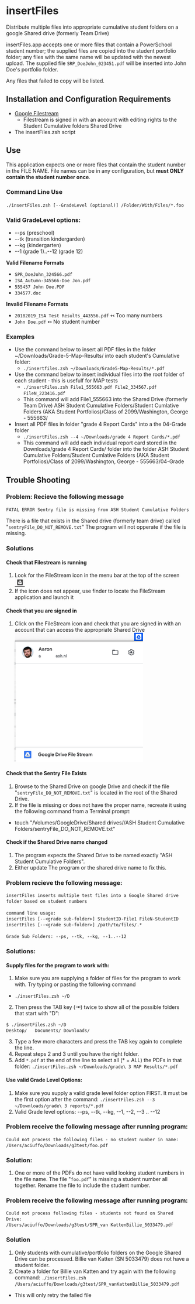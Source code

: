 # insertFiles
Distribute multiple files into appropriate cumulative student folders on a google Shared drive (formerly Team Drive)

insertFiles.app accepts one or more files that contain a PowerSchool student number; the supplied files are copied into the student portfolio folder; any files with the same name will be updated with the newest upload. The supplied file `SRP_DoeJohn_023451.pdf` will be inserted into John Doe's portfolio folder.


Any files that failed to copy will be listed.

## Installation and Configuration Requirements
* [Google Filestream](https://support.google.com/a/answer/7491144?hl=en)
  * Filestream is signed in with an account with editing rights to the Student Cumulative folders Shared Drive
* The insertFiles.zsh script

## Use
This application expects one or more files that contain the student number in the FILE NAME. File names can be in any configuration, but **must ONLY contain the student number once**. 
### Command Line Use
`./insertFiles.zsh [--GradeLevel (optional)] /Folder/With/Files/*.foo`

### Valid GradeLevel options:
* --ps (preschool)
* --tk (transition kindergarden)
* --kg (kindergarten)
* --1 (grade 1)..--12 (grade 12)

**Valid Filename Formats**
* `SPR_DoeJohn_324566.pdf` 
* `ISA_Autumn-345566-Doe Jon.pdf`
* `555457 John Doe.PDF`
* `334577.doc`

**Invalid Filename Formats**
* `20182019_ISA Test Results_443556.pdf` ↢ Too many numbers
* `John Doe.pdf` ↢ No student number

### Examples
*  Use the command below to insert all PDF files in the folder ~/Downloads/Grade-5-Map-Results/ into each student's Cumulative folder:
   - `./insertfiles.zsh ~/Downloads/Grade5-Map-Results/*.pdf`
*  Use the command below to insert individual files into the root folder of each student - this is usefulf for MAP tests
   -  `./insertFiles.zsh File1_555663.pdf File2_334567.pdf FileN_223416.pdf`
   -  This command will add File1_555663 into the Shared Drive (formerly Team Drive) ASH Student Cumulative Folders/Student Cumlative Folders (AKA Student Portfolios)/Class of 2099/Washington, George - 555663/
* Insert all PDF files in folder "grade 4 Report Cards"  into a the 04-Grade folder
   -  `./insertFiles.zsh --4 ~/Downloads/grade 4 Report Cards/*.pdf`
   -  This command will add each individual report card stored in the Downloads/grade 4 Report Cards/ folder into the folder ASH Student Cumulative Folders/Student Cumlative Folders (AKA Student Portfolios)/Class of 2099/Washington, George - 555663/04-Grade
   
## Trouble Shooting
### Problem: Recieve the following message
`FATAL ERROR
Sentry file is missing from ASH Student Cumulative Folders`

There is a file that exists in the Shared drive (formerly team drive) called "`sentryFile_DO_NOT_REMOVE.txt`" The program will not opperate if the file is missing. 

### Solutions
#### Check that Filestream is running
1.  Look for the FileStream icon in the menu bar at the top of the screen ![FileStream Icon](Resources/filestream_icon.png)
2.  If the icon does not appear, use finder to locate the FileStream application and launch it 

#### Check that you are signed in
1.  Click on the FileStream icon and check that you are signed in with an account that can access the appropriate Shared Drive
![FileStream Signed In](Resources/filestream_signedin.png)

#### Check that the Sentry File Exists
1.  Browse to the Shared Drive on google Drive and check if the file "`sentryFile_DO_NOT_REMOVE.txt`" is located in the root of the Shared Drive.
2.  If the file is missing or does not have the proper name, recreate it using the following command from a Terminal prompt:
   * touch "/Volumes/GoogleDrive/Shared drives//ASH Student Cumulative Folders/sentryFile_DO_NOT_REMOVE.txt"
   
#### Check if the Shared Drive name changed
1.  The program expects the Shared Drive to be named exactly "ASH Student Cumulative Folders". 
2.  Either update The program or the shared drive name to fix this.


### Problem recieve the following message:
```
insertFiles inserts multiple test files into a Google Shared drive
folder based on student numbers

command line usage:
insertFiles [--<grade sub-folder>] StudentID-File1 FileN-StudentID
insertFiles [--<grade sub-folder>] /path/to/files/.*

Grade Sub Folders: --ps, --tk, --kg, --1..--12
```
### Solutions:
#### Supply files for the program to work with:
1.  Make sure you are supplying a folder of files for the program to work with. Try typing or pasting the following command
   *  `./insertFiles.zsh ~/D`
2.  Then press the TAB key (⇥) twice to show all of the possible folders that start with "D":
```
$ ./insertFiles.zsh ~/D
Desktop/   Documents/ Downloads/
```
3.  Type a few more characters and press the TAB key again to complete the line. 
4.  Repeat steps 2 and 3 until you have the right folder.
5.  Add `*.pdf` at the end of the line to select all (\* = ALL) the PDFs in that folder: `./insertFiles.zsh ~/Downloads/grade\ 3 MAP Results/*.pdf`

#### Use valid Grade Level Options:
1.   Make sure you supply a valid grade level folder option FIRST. It must be the first option after the command: `./insertFiles.zsh --3  ~/Downloads/grade\ 3 reports/*.pdf`
2. Valid Grade level options: --ps, --tk, --kg, --1, --2, --3 .. --12

### Problem receive the following message after running program:
```
Could not process the following files - no student number in name:
/Users/aciuffo/Downloads/g3test/foo.pdf
```
### Solution:
1.  One or more of the PDFs do not have valid looking student numbers in the file name. The file "`foo.pdf`" is missing a student number all together. Rename the file to include the student number.

### Problem receive the following message after running program:
```
Could not process following files - students not found on Shared Drive:
/Users/aciuffo/Downloads/g3test/SPR_van KattenBillie_5033479.pdf
```
### Solution
1.  Only students with cumulative/portfolio folders on the Google Shared Drive can be processed. Billie van Katten (SN 5033479) does not have a student folder.
2.  Create a folder for Billie van Katten and try again with the following command: `./insertFiles.zsh /Users/aciuffo/Downloads/g3test/SPR_vanKattenBillie_5033479.pdf`
   * This will only retry the failed file


